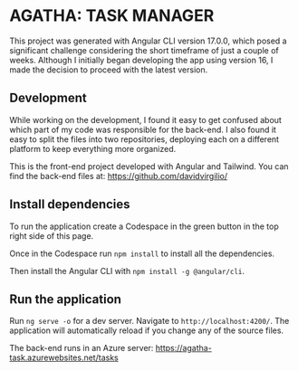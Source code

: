 # AGATHA: TASK MANAGER

This project was generated with Angular CLI version 17.0.0, which posed a significant challenge considering the short timeframe of just a couple of weeks. Although I initially began developing the app using version 16, I made the decision to proceed with the latest version.


## Development

While working on the development, I found it easy to get confused about which part of my code was responsible for the back-end. I also found it easy to split the files into two repositories, deploying each on a different platform to keep everything more organized.

This is the front-end project developed with Angular and Tailwind. You can find the back-end files at: https://github.com/davidvirgilio/

## Install dependencies

To run the application create a Codespace in the green button in the top right side of this page.

Once in the Codespace run `npm install` to install all the dependencies.

Then install the Angular CLI with `npm install -g @angular/cli`.

## Run the application

Run `ng serve -o` for a dev server. Navigate to `http://localhost:4200/`. The application will automatically reload if you change any of the source files.

The back-end runs in an Azure server: https://agatha-task.azurewebsites.net/tasks